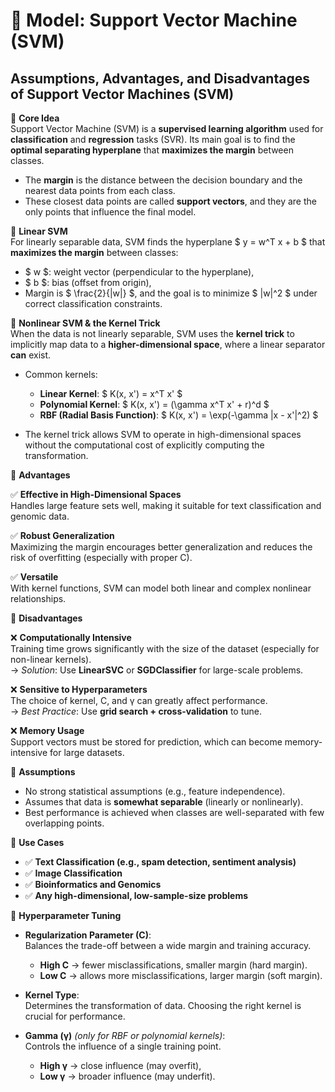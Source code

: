 # 🔹 Model: Support Vector Machine (SVM)
## Assumptions, Advantages, and Disadvantages of Support Vector Machines (SVM)

🔹 **Core Idea**  
Support Vector Machine (SVM) is a **supervised learning algorithm** used for **classification** and **regression** tasks (SVR). Its main goal is to find the **optimal separating hyperplane** that **maximizes the margin** between classes.

* The **margin** is the distance between the decision boundary and the nearest data points from each class.
* These closest data points are called **support vectors**, and they are the only points that influence the final model.

🔹 **Linear SVM**  
For linearly separable data, SVM finds the hyperplane $ y = w^T x + b $ that **maximizes the margin** between classes:

- $ w $: weight vector (perpendicular to the hyperplane),
- $ b $: bias (offset from origin),
- Margin is $ \frac{2}{\|w\|} $, and the goal is to minimize $ \|w\|^2 $ under correct classification constraints.

🔹 **Nonlinear SVM & the Kernel Trick**  
When the data is not linearly separable, SVM uses the **kernel trick** to implicitly map data to a **higher-dimensional space**, where a linear separator **can** exist.

* Common kernels:
  - **Linear Kernel**: $ K(x, x') = x^T x' $
  - **Polynomial Kernel**: $ K(x, x') = (\gamma x^T x' + r)^d $
  - **RBF (Radial Basis Function)**: $ K(x, x') = \exp(-\gamma \|x - x'\|^2) $

* The kernel trick allows SVM to operate in high-dimensional spaces without the computational cost of explicitly computing the transformation.

🔹 **Advantages**

✅ **Effective in High-Dimensional Spaces**  
Handles large feature sets well, making it suitable for text classification and genomic data.

✅ **Robust Generalization**  
Maximizing the margin encourages better generalization and reduces the risk of overfitting (especially with proper C).

✅ **Versatile**  
With kernel functions, SVM can model both linear and complex nonlinear relationships.

🔹 **Disadvantages**

❌ **Computationally Intensive**  
Training time grows significantly with the size of the dataset (especially for non-linear kernels).  
→ *Solution*: Use **LinearSVC** or **SGDClassifier** for large-scale problems.

❌ **Sensitive to Hyperparameters**  
The choice of kernel, C, and γ can greatly affect performance.  
→ *Best Practice*: Use **grid search + cross-validation** to tune.

❌ **Memory Usage**  
Support vectors must be stored for prediction, which can become memory-intensive for large datasets.

🔹 **Assumptions**

* No strong statistical assumptions (e.g., feature independence).
* Assumes that data is **somewhat separable** (linearly or nonlinearly).
* Best performance is achieved when classes are well-separated with few overlapping points.

🔹 **Use Cases**

* ✅ **Text Classification (e.g., spam detection, sentiment analysis)**
* ✅ **Image Classification**
* ✅ **Bioinformatics and Genomics**
* ✅ **Any high-dimensional, low-sample-size problems**

🔹 **Hyperparameter Tuning**  

- **Regularization Parameter (C)**:  
  Balances the trade-off between a wide margin and training accuracy.
  - **High C** → fewer misclassifications, smaller margin (hard margin).
  - **Low C** → allows more misclassifications, larger margin (soft margin).

- **Kernel Type**:  
  Determines the transformation of data. Choosing the right kernel is crucial for performance.

- **Gamma (γ)** *(only for RBF or polynomial kernels)*:  
  Controls the influence of a single training point.  
  - **High γ** → close influence (may overfit),
  - **Low γ** → broader influence (may underfit).

